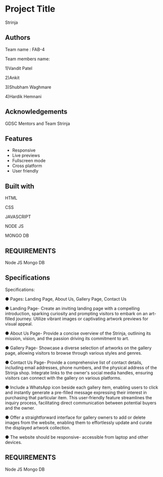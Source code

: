 
# Project Title

Strinja




## Authors

Team name : FAB-4

Team members name:

1)Vandit Patel

2)Ankit

3)Shubham Waghmare

4)Hardik Hemnani


## Acknowledgements

 GDSC Mentors and Team Strinja


## Features

- Responsive
- Live previews
- Fullscreen mode
- Cross platform
- User friendly



## Built with
HTML

CSS

JAVASCRIPT

NODE JS

MONGO DB

## REQUIREMENTS
Node JS
Mongo DB

## Specifications
Specifications:

● Pages: Landing Page, About Us, Gallery Page, Contact Us

● Landing Page- Create an inviting landing page with a compelling
introduction, sparking curiosity and prompting visitors to embark on an
art-filled journey. Utilize vibrant images or captivating artwork previews for
visual appeal.

● About Us Page- Provide a concise overview of the Strinja, outlining its
mission, vision, and the passion driving its commitment to art.

● Gallery Page- Showcase a diverse selection of artworks on the gallery
page, allowing visitors to browse through various styles and genres.

● Contact Us Page- Provide a comprehensive list of contact details,
including email addresses, phone numbers, and the physical address of
the Strinja shop. Integrate links to the owner's social media handles,
ensuring visitors can connect with the gallery on various platforms.

● Include a WhatsApp icon beside each gallery item, enabling users to click
and instantly generate a pre-filled message expressing their interest in
purchasing that particular item. This user-friendly feature streamlines the
inquiry process, facilitating direct communication between potential buyers
and the owner.

● Offer a straightforward interface for gallery owners to add or delete images
from the website, enabling them to effortlessly update and curate the
displayed artwork collection.

● The website should be responsive- accessible from laptop and other
devices.
## REQUIREMENTS
Node JS
Mongo DB
